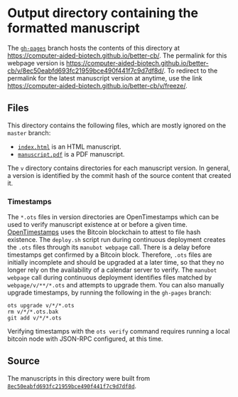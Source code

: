 # Output directory containing the formatted manuscript

The [`gh-pages`](https://github.com/computer-aided-biotech/better-cb/tree/gh-pages) branch hosts the contents of this directory at <https://computer-aided-biotech.github.io/better-cb/>.
The permalink for this webpage version is <https://computer-aided-biotech.github.io/better-cb/v/8ec50eabfd693fc21959bce490f441f7c9d7df8d/>.
To redirect to the permalink for the latest manuscript version at anytime, use the link <https://computer-aided-biotech.github.io/better-cb/v/freeze/>.

## Files

This directory contains the following files, which are mostly ignored on the `master` branch:

+ [`index.html`](index.html) is an HTML manuscript.
+ [`manuscript.pdf`](manuscript.pdf) is a PDF manuscript.

The `v` directory contains directories for each manuscript version.
In general, a version is identified by the commit hash of the source content that created it.

### Timestamps

The `*.ots` files in version directories are OpenTimestamps which can be used to verify manuscript existence at or before a given time.
[OpenTimestamps](https://opentimestamps.org/) uses the Bitcoin blockchain to attest to file hash existence.
The `deploy.sh` script run during continuous deployment creates the `.ots` files through its `manubot webpage` call.
There is a delay before timestamps get confirmed by a Bitcoin block.
Therefore, `.ots` files are initially incomplete and should be upgraded at a later time, so that they no longer rely on the availability of a calendar server to verify.
The `manubot webpage` call during continuous deployment identifies files matched by `webpage/v/**/*.ots` and attempts to upgrade them.
You can also manually upgrade timestamps, by running the following in the `gh-pages` branch:

```shell
ots upgrade v/*/*.ots
rm v/*/*.ots.bak
git add v/*/*.ots
```

Verifying timestamps with the `ots verify` command requires running a local bitcoin node with JSON-RPC configured, at this time.

## Source

The manuscripts in this directory were built from
[`8ec50eabfd693fc21959bce490f441f7c9d7df8d`](https://github.com/computer-aided-biotech/better-cb/commit/8ec50eabfd693fc21959bce490f441f7c9d7df8d).
